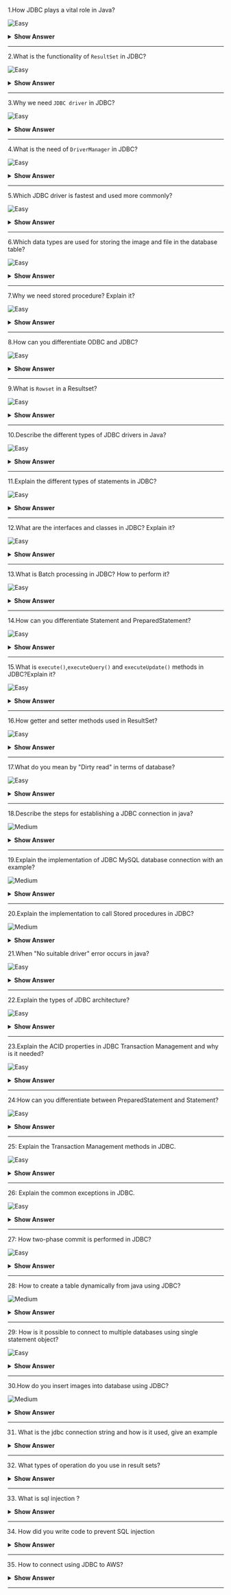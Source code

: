 1.How JDBC plays a vital role in Java?

![Easy](https://github.com/revaturelabs/interviewquestions/blob/dev/ComplexityTags/simple%20(2).svg)

<details><summary><b> Show Answer</b></summary>

<blockquote>

- `JDBC(Java Database Connectivity)` is a Java API, which is helpful in interacting with the database to retrieve, manipulate and process the data using SQL. 
- It will make use of JDBC drivers for connecting to the database. 
- JDBC can access tabular data stored in various types of relational databases such as Oracle, MySQL, MS Access, etc.

</blockquote>

</details>

---

2.What is the functionality of `ResultSet` in JDBC?

![Easy](https://github.com/revaturelabs/interviewquestions/blob/dev/ComplexityTags/simple%20(2).svg)

<details><summary><b> Show Answer</b></summary>

<blockquote>

- The `java.sql.ResultSet` interface represents the database result set, which is obtained after the execution of SQL query using Statement objects. 
- ResultSet objects maintains a cursor pointing to the current row of data in the result set. 
- Initially, the cursor is located before the first row. 
- Then the cursor is moved to the next row by using the `next()` method. The `next()` method can be used to iterate through the result set with the help of a while loop. 
- If there are no further rows, the `next()` method will return false.
- for example:

```java

ResultSet rs = con.executeQuery(sqlQuery);

```

</blockquote>

</details>

---

3.Why we need `JDBC driver` in JDBC?

![Easy](https://github.com/revaturelabs/interviewquestions/blob/dev/ComplexityTags/simple%20(2).svg)

<details><summary><b> Show Answer</b></summary>

<blockquote>

- JDBC driver is a software component having various classes and interfaces, that enables the Java application to interact with a database.
- To connect with individual databases, It requires particular drivers for each specific database. 
- These drivers are provided by the database vendor in addition to the database. 
For example:
- MySQL Connector/J is the official JDBC driver for MySQL and we can locate the `mysql-connector-java-<version>-bin.jar` file among the installed files. 
- On windows, this file can be obtained at `C:\Program Files (x86)\MySQL\MySQL` `Connector J\mysql-connector-java-5.1.30-bin.jar`.
- JDBC driver of Oracle10G is `oJDBC14.jar` and it can be obtained in the installation directory of an Oracle at `…/Oracle/app/oracle/product/10.2.0/server/JDBC/lib` .
- JDBC driver provides the connection to the database. Also, it implements the protocol for sending the query and result between client and database.

</blockquote>

</details>
  
 ---
  
 4.What is the need of `DriverManager` in JDBC?

![Easy](https://github.com/revaturelabs/interviewquestions/blob/dev/ComplexityTags/simple%20(2).svg)

<details><summary><b> Show Answer</b></summary>

<blockquote>

- JDBC DriverManager is a static class in Java, through which we manage the set of JDBC drivers that are available for an application to use.
- Multiple JDBC drivers can be used concurrently by an application. 
- By using a Uniform Resource Locator (URL), each application specifies a JDBC driver. When we load the JDBC Driver class into an application, it registers itself to the DriverManager by using `Class.forName()` or `DriverManager.registerDriver()`. 
- When we call `DriverManager.getConnection()` method by passing the details regarding database configuration, DriverManager will make use of registered drivers to obtain the connection and return it to the caller program.

</blockquote>

</details>
  
---
  
5.Which JDBC driver is fastest and used more commonly?

![Easy](https://github.com/revaturelabs/interviewquestions/blob/dev/ComplexityTags/simple%20(2).svg)

<details><summary><b> Show Answer</b></summary>

<blockquote>

- JDBC Net pure Java driver(Type 4 driver) is the fastest driver for localhost and remote connections because it directly interacts with the database by converting the JDBC calls into vendor-specific protocol calls.

</blockquote>

</details>

---
  
6.Which data types are used for storing the image and file in the database table?

![Easy](https://github.com/revaturelabs/interviewquestions/blob/dev/ComplexityTags/simple%20(2).svg)

<details><summary><b> Show Answer</b></summary>

<blockquote>

- `BLOB` data type is used to store the image in the database. 
- We can also store videos and audio by using the BLOB data type. 
- It stores the binary type of data. CLOB data type is used to store the file in the database. 
- It stores the character type of data.

</blockquote>

</details>

 ---
  
 7.Why we need stored procedure? Explain it?

![Easy](https://github.com/revaturelabs/interviewquestions/blob/dev/ComplexityTags/simple%20(2).svg)

<details><summary><b> Show Answer</b></summary>

<blockquote>

- Stored procedure is a group of SQL queries that are executed as a single logical unit to perform a specific task.
- Name of the procedure should be unique since each procedure is represented by its name. For example, operations on an employee database like obtaining information about an employee could be coded as stored procedures that will be executed by an application. 
- Code for creating a stored procedure named `STUDENT_DETAILS`  is given below:

```java

DELIMITER $$
DROP PROCEDURE IF EXISTS `STUDENT`.`STUDENT_DETAILS`  $$
CREATE PROCEDURE `STUDENT`.`STUDENT_DETAILS`
  (IN STUDENT_ID INT, OUT STUDENT_DETAILS VARCHAR(255))
BEGIN
  SELECT first INTO STUDENT_DETAILS
  FROM Students
  WHERE ID = STUDENT_ID;
END $$
DELIMITER ;

```
- Stored procedures are called using CallableStatement class available in JDBC API. Below given code demonstrates this:

```java

CallableStatement cs = con.prepareCall("{call STUDENT_DETAILS(?,?)}");
ResultSet rs = cs.executeQuery();

```
</blockquote>

</details>

---
  
8.How can you differentiate ODBC and JDBC?

![Easy](https://github.com/revaturelabs/interviewquestions/blob/dev/ComplexityTags/simple%20(2).svg)

<details><summary><b> Show Answer</b></summary>

<blockquote>

- ODBC(Open Database Connectivity):	
  - ODBC can be used for languages like C, C++, Java, etc.
  - We can use ODBC only for the Windows platform; thus it is platform-dependent.	
  - Most of the ODBC Drivers developed in native languages like C, C++	
  - It is not recommended to use ODBC for Java applications, because of low performance due to internal conversion.	
  - ODBC is procedural.	
- JDBC(Java Database Connectivity):
  - JDBC is used only for the Java language
  - We can use JDBC on any platform, thus it is platform-independent
  - JDBC drivers are developed using the Java language
  - It is highly recommended to use JDBC for Java applications because there are no performance issues.
  - JDBC is Object Oriented.

</blockquote>

</details>
  
---
  
9.What is `Rowset` in a Resultset?

![Easy](https://github.com/revaturelabs/interviewquestions/blob/dev/ComplexityTags/simple%20(2).svg)

<details><summary><b> Show Answer</b></summary>

<blockquote>

- A RowSet is an object that encapsulates a row set from either JDBC result sets or tabular data sources such as files or spreadsheets. 
- It supports component-based development models like JavaBeans, with the help of a standard set of properties and event notifications. RowSet is easier and flexible to use. It is Scrollable and Updatable by default.

</blockquote>

</details>
  
---

10.Describe the different types of JDBC drivers in Java? 

![Easy](https://github.com/revaturelabs/interviewquestions/blob/dev/ComplexityTags/simple%20(2).svg)

<details><summary><b> Show Answer</b></summary>

<blockquote>

- There are four types of JDBC drivers in Java. 
- They are:
  - `Type I`: 
    - JDBC - ODBC bridge driver: It acts as an interface between the client and database server. When a user uses a Java application to send requests to the database using JDBC–ODBC bridge, it converts the JDBC API into ODBC API and then sends it to the database. When the result is received from the database, it is sent to ODBC API and then to JDBC API.It is platform-dependent because it uses ODBC which depends on the native library of the operating system. In this, JDBC–ODBC driver should be installed in every client system and database must support for ODBC driver. It is easier to use but it gives low performance because it involves the conversion of JDBC method calls to the ODBC method calls.
  - `Type II`: 
    - Native API – Partially Java Driver:It uses libraries of the client-side of the database. This Type II Driver converts the JDBC method calls to native calls of the database native API.When the database gets the requests from the user, the requests are processed and sends the results back in the native format which is then converted into JDBC format and pass it to the Java application.It was instantly adopted by the database vendors because it was quick and cheaper to implement. 
  - `Type III`: 
    - Network Protocol - Fully Java Driver: It uses to send the JDBC method calls to an intermediate server. The intermediate server communicates with the database on behalf of JDBC. The application server converts the JDBC calls either directly or indirectly to the database protocol which is vendor-specific.
  - `Type IV`: 
    - Thin Driver - Fully Java Driver: It is platform-independent since it is written fully in Java. It can be installed inside the Java Virtual Machine(JVM) of the client, so there is no need of installing any software on the client or server side. This drive architecture is having all the logic to communicate directly with the database in a single driver.It provides better performance compared to other driver types. It permits easy deployment. It is developed by the database vendor itself so that programmers can use it directly without any dependencies on other sources.Type IV driver is directly implemented and it directly converts JDBC calls into vendor-specific database protocol. Most of the JDBC Drivers used today are type IV drivers.

</blockquote>

</details>

---
  
11.Explain the different types of statements in JDBC? 

![Easy](https://github.com/revaturelabs/interviewquestions/blob/dev/ComplexityTags/simple%20(2).svg)

<details><summary><b> Show Answer</b></summary>

<blockquote>

There are 3 types of JDBC Statements which are discussed below:

- `java.sql.Statement`:Statement object compiles and executes no matter whether there is a change in the query syntax or not. for Example: if you are inserting 100 employees your insert query will remain same but Statement object will compile your insert query again and again for 100 times and runs.
  
```java
Statement st = conn.createStatement( );
ResultSet rs = st.executeQuery();
  
```
- `java.sql.PreparedStatement`: This type of statement is designed in such a way that it compiles only when there is a syntactic change in your query. For Example: This will compile the insert statement once and executes it 100 times.

```java
String s1 = "Update emp SET salary = ? WHERE designation = ?";
PreparedStatement  ps = conn.prepareStatement(s1);
ResultSet rs = ps.executeQuery();
  
 ```
  
- `java.sql.CallableStatement`: This is sub interface of Prepared Statement and has been designed to call up PLSQL stored procedures and functions.

```java
CallableStatement cs = con.prepareCall("{call STUDENT_DETAILS}");
ResultSet rs = cs.executeQuery();

```
</blockquote>

</details>
  
---
  
12.What are the interfaces and classes in JDBC? Explain it?

![Easy](https://github.com/revaturelabs/interviewquestions/blob/dev/ComplexityTags/simple%20(2).svg)

<details><summary><b> Show Answer</b></summary>

<blockquote>

- The java.sql package contains different interfaces and classes for JDBC API. 
- They are:
  - `Connection` object is an interface which is created by using getConnection() method of DriverManager class. DriverManager is the factory for connection.
  - `Statement` object is an interface which is created by using createStatement() method of the Connection class. The Connection interface is the factory for Statement.
  - `PreparedStatement` object is an interface which is created by using prepareStatement() method of Connection class. It is used for executing the parameterized query.
  - `ResultSet` object maintains a cursor pointing to a table row,the cursor points before the first row. The executeQuery() method of the Statement interface returns the object of ResultSet.
  - `ResultSetMetaData` interface object contains the details about the data of the table such as number of columns, name of the column, column type etc. The getMetaData() method of ResultSet returns the ResultSetMetaData object.
  - `DatabaseMetaData` is an interface that has methods to get metadata of a database, like name of the database product, version of database product, driver name, name of the total number of views, name of the total number of tables, etc. The getMetaData() method that belongs to Connection interface returns the DatabaseMetaData object.
  - `CallableStatement` interface is useful for calling the stored procedures and functions. We can have business logic on the database through the usage of stored procedures and functions, which will be helpful for the improvement in the performance as these are pre-compiled. The prepareCall() method that belongs to the Connection interface returns the object of CallableStatement.
  - `DriverManager` has available drivers which handles establishing a connection between a database and the relevant driver. It contains various methods to keep the interaction between the user and drivers.
  - `BLOB` stands for Binary Large Object. It represents a collection of binary data such as images, audio, and video files, etc., which is stored as a single entity in the DBMS (Database Management System).
  - `CLOB` stands for Character Large Object. This data type is used by multiple database management systems to store character files. It is the same as BLOB except for the difference, instead of binary data, CLOB represents character stream data such as character files, etc.


</blockquote>

</details>

---

13.What is Batch processing in JDBC? How to perform it?

![Easy](https://github.com/revaturelabs/interviewquestions/blob/dev/ComplexityTags/simple%20(2).svg)

<details><summary><b> Show Answer</b></summary>

<blockquote>

- Batch processing is the process of executing multiple SQL statements in one transaction. 
- For example, consider the case of loading data from CSV(Comma-Separated Values) files to relational database tables. 
- Instead of using Statement or PreparedStatement, we can use batch processing which executes the bulk of queries as a single transcation for a database.
- It reduces the communication time and improves performance.
- It is easier to process a huge amount of data and consistency of data is also maintained.
- It is much faster than executing a single statement at a time because of the fewer number of database calls.
- To perform batch processing, `addBatch()` and `executeBatch()` methods are used,which are available in the Statement and PreparedStatement classes of JDBC

</blockquote>

</details>
  
---
  
14.How can you differentiate Statement and PreparedStatement?

![Easy](https://github.com/revaturelabs/interviewquestions/blob/dev/ComplexityTags/simple%20(2).svg)

<details><summary><b> Show Answer</b></summary>

<blockquote>

- Statement:	
  - The query is compiled every time when we run the program. It is used in the situation where we need to run the SQL query without providing parameters at runtime. Its performance is less compared to PreparedStatement.It is suitable for executing DDL statements such as Create, Alter, Drop and Truncate.	It cannot be used for storing/retrieving images and files in the database. It executes static SQL statements.It is less secured because it enforces SQL injection.	
- PreparedStatement:
  - The query is compiled only once. It is used when we want to give input parameters to the query at runtime. It provides better performance than Statement, as it executes the pre-compiled SQL statements. It is suitable for executing DML statements such as Insert, Update and Delete. It can be used for storing/retrieving images and files in the database. It executes pre-compiled SQL statements. It is more secured as they use to bind variables, which can prevent SQL injection.

</blockquote>

</details>
  
---
  
15.What is `execute()`,`executeQuery()` and `executeUpdate()` methods in JDBC?Explain it?

![Easy](https://github.com/revaturelabs/interviewquestions/blob/dev/ComplexityTags/simple%20(2).svg)

<details><summary><b> Show Answer</b></summary>

<blockquote>

- `execute()`:It can be used for any SQL statements. It returns the boolean value TRUE if the result is a ResultSet object and FALSE when there is no ResultSet object. Used for executing both Select and non-Select queries.	
- `executeQuery()`:It is used to execute SQL Select queries. It returns the ResultSet object which contains the data retrieved by the SELECT statement. Used for executing only the Select Query.
- `executeUpdate()`:It is used to execute the SQL statements such as Insert or Update or Delete which will update or modify the database data.It returns an integer value which represents the number of affected rows where 0 indicates that the query returns null.It is used for executing only a non-Select query.
		

</blockquote>

</details>
  
---
  
16.How getter and setter methods used in ResultSet?

![Easy](https://github.com/revaturelabs/interviewquestions/blob/dev/ComplexityTags/simple%20(2).svg)

<details><summary><b> Show Answer</b></summary>

<blockquote>

- Getter methods: These are used for retrieving the particular column values of the table from ResultSet. As a parameter, either the column index value or column name should be passed and the getter method is represented as getXXX() methods,for example: `int getInt(string Column_Name)` statement is used to retrieve the value of the specified column index and the return type is an int data type.
- Setter Methods: These methods are used to set the value in the database. It is almost similar to getter methods, but here it requires to pass the data/values for the particular column to insert into the database and the column name or index value of that column and setter method is represented as setXXX() methods,for example: `void setInt(int Column_Index, int Data_Value)` statement is used to insert the value of the specified column index with an int value.
		
</blockquote>

</details>
  
---
  
17.What do you mean by "Dirty read" in terms of database?

![Easy](https://github.com/revaturelabs/interviewquestions/blob/dev/ComplexityTags/simple%20(2).svg)

<details><summary><b> Show Answer</b></summary>

<blockquote>

- Dirty read implies the meaning "read the value which may or may not be correct". 
- In the database, when a transaction is executing and changing some field value, at the same time another transaction comes and reads the changed field value before the first transaction could commit or rollback the value, which may cause an invalid value for that particular field. 
- This situation is known as a dirty read. For ex: where Transaction 2 changes a row but does not commit the changes made. Then Transaction 1 reads the uncommitted data. 
- Now, if Transaction 2 goes for roll backing its changes (which is already read by Transaction 1) or updates any changes to the database, then the view of the data may be wrong in the records related to Transaction 1. 
		
</blockquote>

</details>

  
---
  
18.Describe the steps for establishing a JDBC connection in java?

![Medium](https://github.com/revaturelabs/interviewquestions/blob/dev/ComplexityTags/Medium%20(2).svg)

<details><summary><b> Show Answer</b></summary>

<blockquote>

- Loading the Driver:When we need to load or register the driver before using it in the program. Registration must be done once in your program. 
  - You can register a driver by using any one of the two methods mentioned below:
    - `Class.forName()`:We load the driver’s class file into memory during runtime.`Class.forName("com.mysql.JDBC.Driver")` is used to load the MySQL driver.However, this statement is no longer needed, because as you place the MySQL JDBC driver JAR file into the classpath of your program, the driver manager can find and load the driver.
    - `DriverManager.registerDriver()`: DriverManager is a built-in Java class with a static member register. Here we will be calling the constructor of the driver class during compile time.For registering the MySQL driver, use the below-given code:
    - `DriverManager.registerDriver((new com.mysql.JDBC.Driver());`
- Connection:After loading the driver into the program, establish connections using the code given below:
  - `Connection con = DriverManager.getConnection(url,user,password);`
  - `con`: Reference to a Connection interface.
  - `url`: Uniform Resource Locator.
  - `user`: Username from which SQL command prompt is accessed.
  - `password`: Password from which SQL command prompt is accessed.
  - url in MySQL can be created as follows:
    - `String url = "JDBC:mysql://localhost:3306/demo1";`
  - Where localhost represents hostname or IP address of the MySQL server, 3306 port number of the server and by default, it is 3306, test1 is the name of the database on the server.

- Create a statement:Once a connection establishment is done, you can interact with the database. 
  - The `Statement`, `PreparedStatement`, and `CallableStatement` JDBC interfaces will define the methods that permit you to send SQL commands and receive data from the database.We can use JDBC Statement as follows:
  - `Statement st = con.createStatement();`
  - Here, con is a reference to the Connection interface used in the earlier step.

- Execute the query: query means an SQL query. We can have various types of queries.for ex:Query for updating,
  inserting and data retrieval a table in a database. The `executeQuery()` method that belongs to the Statement interface is used for executing queries related to values retrieval from the database. This method returns the ResultSet object which can be used to get all the table records.The `executeUpdate(sql_query)` method of the Statement interface is used for executing queries related to the update/insert operation.For Example:
```java

    int s = st.executeUpdate(sql);
    if (s==1)
        System.out.println("Data inserted successfully : "+sql);
    else
        System.out.println("Data insertion failed");
    Here SQL is the SQL query of string type.
```
- Close the connection:We have to send the data to the location specified and now we are at the end of our task completion.Closing the connection, objects of Statement and ResultSet will be automatically closed. The `close()` method of the Connection interface is used for closing the connection. 

```java

con.close();

```
		
</blockquote>

</details>

---
  
19.Explain the implementation of JDBC MySQL database connection with an example?

![Medium](https://github.com/revaturelabs/interviewquestions/blob/dev/ComplexityTags/Medium%20(2).svg)

<details><summary><b> Show Answer</b></summary>

<blockquote>

```java

import java.sql.*;  
class JDBCMySql{  
   public static void main(String args[]){      
       String url = "JDBC:mysql://localhost:3306/demo1";
       String user = "root";
       String password = "root";
       try{  
           Class.forName("com.mysql.JDBC.Driver");
           Connection con=DriverManager.getConnection(url,user,password);
           Statement st = con.createStatement();
           ResultSet rs = st.executeQuery("select * from student");  
           while(rs.next())  
               System.out.println(rs.getInt(1)+" "+rs.getString(2)+" "+rs.getString(3));  
           con.close();  
       }
       catch(Exception e)
       { 
           System.out.println(e);
       }  
   }  
}  

```
		
</blockquote>

</details>
  
---
  
20.Explain the implementation to call Stored procedures in JDBC?

![Medium](https://github.com/revaturelabs/interviewquestions/blob/dev/ComplexityTags/Medium%20(2).svg)

<details><summary><b> Show Answer</b></summary>

<blockquote>

Stored procedures are a set of SQL queries that are compiled in the database and will be executed from JDBC API. For executing Stored procedures in the database, JDBC CallableStatement can be used. The syntax for initializing a CallableStatement is given below:

```java

CallableStatement cs = con.prepareCall("{call insertStudent(?,?,?,?,?)}");
stmt.setInt(1, studentid);
stmt.setString(2, studentname);
stmt.setString(3, studentphone);
stmt.setString(4, studentaddress);
stmt.setString(5, studentfees);
cs.registerOutParameter(5, java.sql.Types.VARCHAR);
cs.executeUpdate();

```

We must register the OUT parameters before executing the CallableStatement.
		
</blockquote>

</details>

21.When "No suitable driver" error occurs in java?

![Easy](https://github.com/revaturelabs/interviewquestions/blob/dev/ComplexityTags/simple%20(2).svg)

<details><summary><b> Show Answer</b></summary>

<blockquote>

- "No suitable driver" error occurs during a call to the DriverManager.getConnection() method, when it is unable to load the appropriate JDBC drivers before calling the getConnection() method.
- It can specify an invalid or wrong JDBC URL, which cannot be recognized by the JDBC driver.
- When one or more shared libraries required by the JDBC bridge cannot be loaded.
		
</blockquote>

</details>

---
	
22.Explain the types of JDBC architecture?

![Easy](https://github.com/revaturelabs/interviewquestions/blob/dev/ComplexityTags/simple%20(2).svg)

<details><summary><b> Show Answer</b></summary>

<blockquote>

JDBC has 2 types of architecture models to access the database. They are:
- Two-tier Architecture: This architecture connects java programs explicitly to the database. It doesn’t require any mediator such as an application server for connecting with the database except the JDBC driver. It is also called client-server architecture.	
- Three-tier Architecture: This architecture has no explicit communication between the JDBC driver or java application with the database. It will make use of an application server as a mediator between them. Java code will send the request to an application server, then the server will send it to the database and receive the response from the database.

</blockquote>

</details>

---
	
23.Explain the ACID properties in JDBC Transaction Management and why is it needed?

![Easy](https://github.com/revaturelabs/interviewquestions/blob/dev/ComplexityTags/simple%20(2).svg)

<details><summary><b> Show Answer</b></summary>

<blockquote>

The sequence of SQL statements served as a single unit that is called a transaction. Transaction Management places an important role in RDBMS-oriented applications to maintain data consistency and integrity.Transaction Management can be described by using ACID properties. ACID stands for Atomicity, Consistency, Isolation, and Durability.
- Atomicity: If all queries are successfully executed, then only data will be committed to the database.
- Consistency: It ensures bringing the database into a consistent state after any transaction.
- Isolation:It ensures that the transaction is isolated from other transactions.
- Durability:If a transaction has been committed once, it will remain always committed, even in the situation of errors, power loss, etc.

- Need for Transaction Management: When creating a connection to the database, the auto-commit mode will be selected by default. This implies that every time when the request is executed, it will be committed automatically upon completion. We might want to commit the transaction after the execution of few more SQL statements. In such a situation, we must set the auto-commit value to False. So that data will not be able to commit before executing all the queries. In case if we get an exception in the transaction, we can `rollback()` changes made and make it like before.

</blockquote>

</details>

---
	
24:How can you differentiate between PreparedStatement and Statement? 

![Easy](https://github.com/revaturelabs/interviewquestions/blob/dev/ComplexityTags/simple%20(2).svg)

<details><summary><b> Show Answer</b></summary>

<blockquote>

PreparedStatement performs faster compared to the Statement because the Statement needs to be compiled each time when we run the code whereas the PreparedStatement is compiled once and then executed only on runtime.It can execute parametrized queries. But Statement can only run static queries.
The query used in PreparedStatement looks similar each time, so the database can reuse the previous access plan. Statement inline the parameters into the string, so the query doesn’t look to be the same every time which prevents reusage of cache.

</blockquote>

</details>

---
	
25: Explain the Transaction Management methods in JDBC.

![Easy](https://github.com/revaturelabs/interviewquestions/blob/dev/ComplexityTags/simple%20(2).svg)

<details><summary><b> Show Answer</b></summary>

<blockquote>

The connection interface is having 5 methods for transaction management. They are given below:

`setAutocommit()`:The value of AutoCommit is set to true by default.when the SQL statement executes, it will be committed automatically. By using this method we can set the value for AutoCommit.
	
Syntax: `conn.setAutoCommit(boolean_value)`;
boolean_value is set to true for enabling autocommit mode for the connection, false for disabling it.
	
`commit()`:The `commit()` method is used for committing the data. When the SQL statement executes, we can call the `commit()` method. It will commit the changes made by the SQL statement.
	
Syntax: `conn.commit()`;
	
`rollback()`:The `rollback()` method is used to undo the changes made till the last commit has occurred. If we face any problem or exception in the SQL statements execution flow, we may roll back the transaction.
	
Syntax: `conn.rollback()`;
	
`setSavepoint()`:If you have set a savepoint in the transaction i.e.,group of SQL statements, you can use the `rollback()` method to undo all the changes till the savepoint or after the `savepoint()`, if something goes wrong within the current transaction. The `setSavepoint()` method is used to create a new savepoint which refers to the current state of the database within the transaction.
	
Syntax:`Savepoint sp= conn.setSavepoint("Mysavepoint");`
	
`releaseSavepoint()`:It is used for deleting or releasing the created savepoint.
	
Syntax:`conn.releaseSavepoint("Mysavepoint");`

</blockquote>

</details>
	
---

26: Explain the common exceptions in JDBC.

![Easy](https://github.com/revaturelabs/interviewquestions/blob/dev/ComplexityTags/simple%20(2).svg)

<details><summary><b> Show Answer</b></summary>

<blockquote>

- `java.sql.SQLException`:It is the base class for JDBC exceptions.
- `java.sql.BatchUpdateException`: It occurs during the batch update operation. It depends on the JDBC driver type that the base SQLException may throw instead.
- `java.sql.SQLWarning`:It is displayed as a warning message of various SQL operations.
- `java.sql.DataTruncation`:This exception occurs when data values are unexpectedly truncated due to exceeding MaxFieldSize.

</blockquote>

</details>

---
	
27: How two-phase commit is performed in JDBC?

![Easy](https://github.com/revaturelabs/interviewquestions/blob/dev/ComplexityTags/simple%20(2).svg)

<details><summary><b> Show Answer</b></summary>

<blockquote>

Two-phase commit is useful for a distributed environment where numerous processes take part in the distributed transaction process.A transaction is executing and it is affecting multiple databases then a two-phase commit will be used to make sure that all databases are synchronized with each other.
The main process or co-ordinator process take a vote of all other process that they have completed their process successfully and ready to commit, if all the votes are "yes" then they continue for the next phase. And if "No" then rollback will be performed. As per vote, if all the votes are "yes" then commit is done.when any transaction changes multiple databases after transaction execution, it will issue a pre-commit command on each database and all databases will send an acknowledgment. Based on acknowledgment, if all are positive transactions then it will issue the commit command otherwise rollback will be done

</blockquote>

</details>

---
	
28: How to create a table dynamically from java using JDBC?

![Medium](https://github.com/revaturelabs/interviewquestions/blob/dev/ComplexityTags/Medium%20(2).svg)

<details><summary><b> Show Answer</b></summary>

<blockquote>

```java

import java.io.*;
import java.sql.*;

public class dynamicJDBCtable{
 public static void main(String[] args)throws SQLException,IOException{
   BufferedReader br = new BufferedReader(new InputStreamReader(System.in));
   Class.forName("com.mysql.JDBC.Driver");
   Connection con=DriverManager.getConnection(url,user,password);
   Statement st = con.createStatement();
   System.out.println(“Enter table name”);
   String tablename = br.readLine();
   st.executeUpdate("create table"+tablename+"(studentno number,studentname varchar2(10),studentphone number,studentaddress varchar2(20))");
   System.out.println("Table created successfully");
   con.close();
 }
}

```

</blockquote>

</details>

---
	
29: How is it possible to connect to multiple databases using single statement object?

![Easy](https://github.com/revaturelabs/interviewquestions/blob/dev/ComplexityTags/simple%20(2).svg)

<details><summary><b> Show Answer</b></summary>

<blockquote>

It is possible to connect to multiple databases, at the same time, but it depends on the specific driver.To update and extract data from the different database we can use the single statement. But we need middleware to deal with multiple databases or a single database.

</blockquote>

</details>

---
	
30.How do you insert images into database using JDBC?

![Medium](https://github.com/revaturelabs/interviewquestions/blob/dev/ComplexityTags/Medium%20(2).svg)

<details><summary><b> Show Answer</b></summary>

<blockquote>

Images in the database inserted using the BLOB datatype wherein the image stored as a byte stream. Below code is showing how to insert the image into DB.

```java

Connection con = null;
PreparedStatement ps = null;
InputStream is = null;

Class.forName("com.mysql.JDBC.Driver");
Connection con=DriverManager.getConnection(url,user,password);
ps = con.prepareCall("insert into student values (?,?)");
ps.setInt(1,401);
is = new FileInputStream(new File("student_img.jpg"));
ps.setBinaryStream(2, is);
int count = ps.executeUpdate();


```

</blockquote>

</details>

---
31. What is the jdbc connection string and how is it used, give an example  

<details><summary><b> Show Answer</b></summary>

<blockquote>

A JDBC (Java Database Connectivity) connection string is a string that contains information required to connect to a database. It typically includes information such as the database server name or IP address, the port number, the database name, and any additional connection parameters.

Here is an example JDBC connection string for connecting to a MySQL database:
```java
jdbc:mysql://localhost:3306/mydatabase?user=root&password=mypassword
```
In this example, the connection string contains the following information:

- jdbc:mysql://: This specifies the JDBC driver to use (mysql) and the protocol to use (jdbc).

- localhost: This specifies the name or IP address of the database server.

- 3306: This specifies the port number on which the database server is listening.

- mydatabase: This specifies the name of the database to connect to.

- user=root: This specifies the username to use when connecting to the database.

- password=mypassword: This specifies the password to use when connecting to the database.

To use this connection string in Java, we would typically create a Connection object using the DriverManager.getConnection() method, like this:
```java
String url = "jdbc:mysql://localhost:3306/mydatabase?user=root&password=mypassword";
Connection conn = DriverManager.getConnection(url);
```
This code uses the url string to connect to the MySQL database and creates a Connection object that can be used to execute SQL queries against the database.
</blockquote>

</details>

---
32. What types of operation do you use in result sets?  

<details><summary><b> Show Answer</b></summary>

<blockquote>

In JDBC, a ResultSet object represents a set of rows returned by a SQL query. It provides methods to iterate over the rows and retrieve data from each column. Some of the common operations that you can perform on a ResultSet include:

- Moving the cursor: You can move the cursor to the next row using the next() method. You can also move the cursor to a specific row using the absolute() or relative() methods.

- Retrieving data: You can retrieve data from each column of the current row using methods like getString(), getInt(), getDouble(), etc. These methods take the column index or column name as a parameter.

- Updating data: You can update the data in a ResultSet by calling the updateXXX() methods (such as updateString(), updateInt(), etc.) to modify the value of a column in the current row. After updating the data, you need to call the updateRow() method to save the changes to the database.

- Inserting data: You can insert a new row into a ResultSet by calling the moveToInsertRow() method to position the cursor on the insert row, and then calling the updateXXX() methods to set the values of the columns. Finally, you need to call the insertRow() method to insert the new row into the database.

- Deleting data: You can delete the current row from a ResultSet by calling the deleteRow() method. Note that this operation actually deletes the row from the database.

- Closing the ResultSet: After you have finished processing a ResultSet, you should close it by calling the close() method. This releases any resources held by the ResultSet, such as database connections or network sockets.

</blockquote>

</details>

---
33. What is sql injection ?  

<details><summary><b> Show Answer</b></summary>

<blockquote>

SQL injection is a type of security vulnerability that can occur when using JDBC or any other technology that allows the use of dynamic SQL statements. It happens when an attacker is able to inject malicious SQL code into a query, potentially allowing them to access, modify or delete data from the database without proper authorization.

For example, consider the following code that constructs a SQL query using user input:
```java
String username = request.getParameter("username");
String password = request.getParameter("password");
String sql = "SELECT * FROM users WHERE username = '" + username + "' AND password = '" + password + "'";
PreparedStatement stmt = conn.prepareStatement(sql);
ResultSet rs = stmt.executeQuery();
```
In this code, the username and password parameters are concatenated directly into the SQL query, which makes it vulnerable to SQL injection attacks. An attacker can craft a malicious input value that includes SQL code, such as username = 'admin'; -- which comments out the rest of the query and allows the attacker to log in as an administrator without a password.

To prevent SQL injection attacks, you should always use prepared statements or parameterized queries instead of building SQL queries using string concatenation. This ensures that user input is treated as data rather than executable code, and reduces the risk of malicious SQL injection.

</blockquote>

</details>

---
34. How did you write code to prevent SQL injection 

<details><summary><b> Show Answer</b></summary>

<blockquote>

Here is an example of how to prevent SQL injection by using a prepared statement instead of building a SQL query using string concatenation:
```java
String username = request.getParameter("username");
String password = request.getParameter("password");
String sql = "SELECT * FROM users WHERE username = ? AND password = ?";
PreparedStatement stmt = conn.prepareStatement(sql);
stmt.setString(1, username);
stmt.setString(2, password);
ResultSet rs = stmt.executeQuery();
```
In this code, the sql variable contains placeholders (?) for the username and password values. Instead of concatenating the values directly into the SQL query, we use a PreparedStatement object to set the values of the placeholders. This ensures that user input is treated as data rather than executable code, and reduces the risk of SQL injection.

Note that this is just a simple example to illustrate the use of prepared statements. In practice, you should always use input validation and sanitization techniques to ensure that user input is safe and does not contain any malicious code.

</blockquote>

</details>

---
35. How to connect using JDBC to AWS?  

<details><summary><b> Show Answer</b></summary>

<blockquote>

To connect to an Amazon Web Services (AWS) Relational Database Service (RDS) instance using JDBC, you will need to perform the following steps:

- Obtain the endpoint and port number of your RDS instance from the AWS Management Console.

- Download and install the appropriate JDBC driver for your RDS instance's database engine. You can download the JDBC driver from the database engine's official website or from the AWS documentation.

- Add the JDBC driver JAR file to your Java project's classpath.

- Use the following code to create a JDBC connection to your RDS instance:
```java
String dbURL = "jdbc:mysql://<endpoint>:<port>/<database>";
String username = "<username>";
String password = "<password>";
Connection conn = DriverManager.getConnection(dbURL, username, password);
```
Replace `<endpoint>`, `<port>`, `<database>`, `<username>`, and `<password>` with the appropriate values for your RDS instance. For example:
```java
String dbURL = "jdbc:mysql://my-db-instance.abcdefg123.us-east-1.rds.amazonaws.com:3306/mydb";
String username = "myusername";
String password = "mypassword";
Connection conn = DriverManager.getConnection(dbURL, username, password);
```
Note that you will need to configure your RDS instance's security group to allow incoming connections from the IP address or range of IP addresses that your Java application will be running on. You can do this from the AWS Management Console by adding an inbound rule to the security group.

</blockquote>

</details>

---

